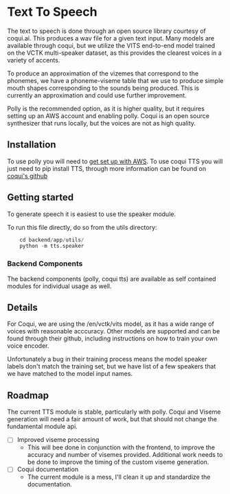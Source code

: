# Text To Speech

The text to speech is done through an open source library courtesy of coqui.ai. This produces a wav file for a given text input. Many models are available through coqui, but we utilize the VITS end-to-end model trained on the VCTK multi-speaker dataset, as this provides the clearest voices in a variety of accents.

To produce an approximation of the vizemes that correspond to the phonemes, we have a phoneme-viseme table that we use to produce simple mouth shapes corresponding to the sounds being produced. This is currently an approximation and could use further improvement.

Polly is the recommended option, as it is higher quality, but it
requires setting up an AWS account and enabling polly. Coqui is an open
source synthesizer that runs locally, but the voices are not as high quality.

## Installation

To use polly you will need to [get set up with AWS](https://aws.amazon.com/polly/getting-started/).
To use coqui TTS you will just need to pip install TTS, through more information can be found on
[coqui's github](https://github.com/coqui-ai/TTS)


## Getting started
To generate speech it is easiest to use the speaker module.

To run this file directly, do so from the utils directory:
``` py
    cd backend/app/utils/
    python -m tts.speaker
```

### Backend Components
The backend components (polly, coqui tts) are available as self contained modules for individual usage as well.

## Details
For Coqui, we are using the /en/vctk/vits model, as it has a wide range of voices with reasonable acccuracy.
Other models are supported and can be found through their github, including instructions on how to train 
your own voice encoder.

Unfortunately a bug in their training process means the model speaker labels don't match the training set, but we have list of a few speakers that we have matched to the model input names.

## Roadmap
<!-- --8<-- [start:ttsroadmap] -->
The current TTS module is stable, particularly with polly. Coqui and Viseme generation
will need a fair amount of work, but that should not change the fundamental module api.

- [ ] Improved viseme processing
    - This will bee done in conjunction with the frontend, to improve the accuracy and number
    of visemes provided. Additional work needs to be done to improve the timing of the
    custom viseme generation.
- [ ] Coqui documentation
    - The current module is a mess, I'll clean it up and standardize the documentation.
<!-- --8<-- [end:ttsroadmap] -->
